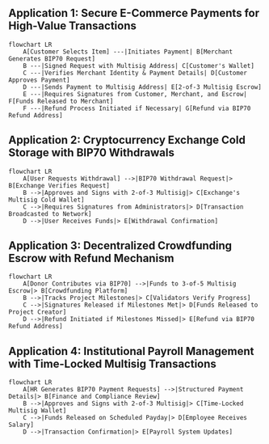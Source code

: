 ## Application 1: Secure E-Commerce Payments for High-Value Transactions

```mermaid
flowchart LR
    A[Customer Selects Item] ---|Initiates Payment| B[Merchant Generates BIP70 Request]
    B ---|Signed Request with Multisig Address| C[Customer's Wallet]
    C ---|Verifies Merchant Identity & Payment Details| D[Customer Approves Payment]
    D ---|Sends Payment to Multisig Address| E[2-of-3 Multisig Escrow]
    E ---|Requires Signatures from Customer, Merchant, and Escrow| F[Funds Released to Merchant]
    F ---|Refund Process Initiated if Necessary| G[Refund via BIP70 Refund Address]
```

## Application 2: Cryptocurrency Exchange Cold Storage with BIP70 Withdrawals

```mermaid
flowchart LR
    A[User Requests Withdrawal] -->|BIP70 Withdrawal Request|> B[Exchange Verifies Request]
    B -->|Approves and Signs with 2-of-3 Multisig|> C[Exchange's Multisig Cold Wallet]
    C -->|Requires Signatures from Administrators|> D[Transaction Broadcasted to Network]
    D -->|User Receives Funds|> E[Withdrawal Confirmation]
```

## Application 3: Decentralized Crowdfunding Escrow with Refund Mechanism

```mermaid
flowchart LR
    A[Donor Contributes via BIP70] -->|Funds to 3-of-5 Multisig Escrow|> B[Crowdfunding Platform]
    B -->|Tracks Project Milestones|> C[Validators Verify Progress]
    C -->|Signatures Released if Milestones Met|> D[Funds Released to Project Creator]
    D -->|Refund Initiated if Milestones Missed|> E[Refund via BIP70 Refund Address]
```

## Application 4: Institutional Payroll Management with Time-Locked Multisig Transactions

```mermaid
flowchart LR
    A[HR Generates BIP70 Payment Requests] -->|Structured Payment Details|> B[Finance and Compliance Review]
    B -->|Approves and Signs with 2-of-3 Multisig|> C[Time-Locked Multisig Wallet]
    C -->|Funds Released on Scheduled Payday|> D[Employee Receives Salary]
    D -->|Transaction Confirmation|> E[Payroll System Updates]
```
